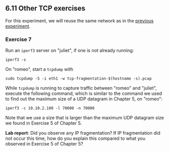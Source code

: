 ## 6.11 Other TCP exercises

For this experiment, we will reuse the same network as in the [previous experiment](el5373-lab6-67.md).

### Exercise 7

Run an `iperf3` server on "juliet", if one is not already running:

```
iperf3 -s
```

On "romeo", start a `tcpdump` with

```
sudo tcpdump -S -i eth1 -w tcp-fragmentation-$(hostname -s).pcap
```

While `tcpdump` is running to capture traffic between "romeo" and "juliet", execute the following command, which is similar to the command we used to find out the maximum size of a UDP datagram in Chapter 5, on "romeo":

```
iperf3 -c 10.10.2.100 -l 70000 -n 70000
```

Note that we use a size that is larger than the maximum UDP datagram size we found in Exercise 5 of Chapter 5. 

**Lab report**: Did you observe any IP fragmentation? If IP fragmentation did not occur this time, how do you explain this compared to what you observed in Exercise 5 of Chapter 5?
